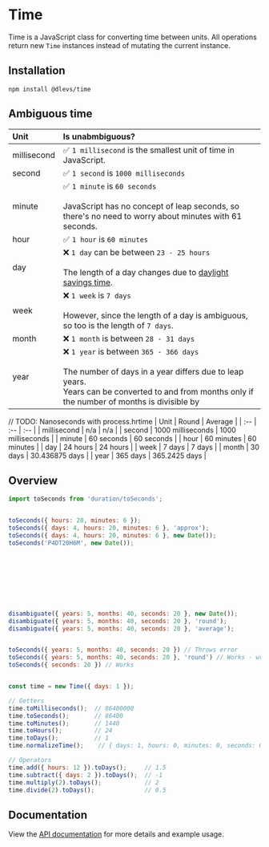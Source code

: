 # Time

Time is a JavaScript class for converting time between units. All operations return new `Time` instances instead of mutating the current instance.

## Installation

`npm install @dlevs/time`

## Ambiguous time
| Unit        | Is unabmbiguous? |
| :--         | :--              |
| millisecond | ✅ `1 millisecond` is the smallest unit of time in JavaScript.|
| second      | ✅ `1 second` is `1000 milliseconds` |
| minute      | ✅ `1 minute` is `60 seconds`<br><br>JavaScript has no concept of leap seconds, so there's no need to worry about minutes with 61 seconds. |
| hour        | ✅ `1 hour` is `60 minutes`        |
| day         | ❌ `1 day` can be between `23 - 25 hours`<br><br>The length of a day changes due to [daylight savings time](https://en.wikipedia.org/wiki/Daylight_saving_time). |
| week        | ❌ `1 week` is `7 days`<br><br>However, since the length of a day is ambiguous, so too is the length of `7 days`. |
| month       | ❌ `1 month` is between `28 - 31 days` |
| year        | ❌ `1 year` is between `365 - 366 days`<br><br>The number of days in a year differs due to leap years.<br>Years can be converted to and from months only if the number of months is divisible by

// TODO: Nanoseconds with process.hrtime
| Unit        | Round             | Average           |
| :--         | :--               | :--               |
| millisecond | n/a               | n/a               |
| second      | 1000 milliseconds | 1000 milliseconds |
| minute      | 60 seconds        | 60 seconds        |
| hour        | 60 minutes        | 60 minutes        |
| day         | 24 hours          | 24 hours          |
| week        | 7 days            | 7 days            |
| month       | 30 days           | 30.436875 days    |
| year        | 365 days          | 365.2425 days     |

## Overview

```javascript
import toSeconds from 'duration/toSeconds';


toSeconds({ hours: 20, minutes: 6 });
toSeconds({ days: 4, hours: 20, minutes: 6 }, 'approx');
toSeconds({ days: 4, hours: 20, minutes: 6 }, new Date());
toSeconds('P4DT20H6M', new Date());









disambiguate({ years: 5, months: 40, seconds: 20 }, new Date());
disambiguate({ years: 5, months: 40, seconds: 20 }, 'round');
disambiguate({ years: 5, months: 40, seconds: 20 }, 'average');


toSeconds({ years: 5, months: 40, seconds: 20 }) // Throws error
toSeconds({ years: 5, months: 40, seconds: 20 }, 'round') // Works - wraps around disambiguate
toSeconds({ seconds: 20 }) // Works


const time = new Time({ days: 1 });

// Getters
time.toMilliseconds();  // 86400000
time.toSeconds();       // 86400
time.toMinutes();       // 1440
time.toHours();         // 24
time.toDays();          // 1
time.normalizeTime();    // { days: 1, hours: 0, minutes: 0, seconds: 0, milliseconds: 0 }

// Operators
time.add({ hours: 12 }).toDays();     // 1.5
time.subtract({ days: 2 }).toDays();  // -1
time.multiply(2).toDays();            // 2
time.divide(2).toDays();              // 0.5
```

## Documentation

View the [API documentation](https://dlevs.github.io/time/classes/_time_.time.html) for more details and example usage.

